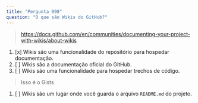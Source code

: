 ```yaml
---
title: "Pergunta 098"
question: "O que são Wikis do GitHub?"
---
```



> https://docs.github.com/en/communities/documenting-your-project-with-wikis/about-wikis
1. [x] Wikis são uma funcionalidade do repositório para hospedar documentação.
1. [ ] Wikis são a documentação oficial do GitHub.
1. [ ] Wikis são uma funcionalidade para hospedar trechos de código.
> Isso é o Gists
1. [ ] Wikis são um lugar onde você guarda o arquivo `README.md` do projeto.
